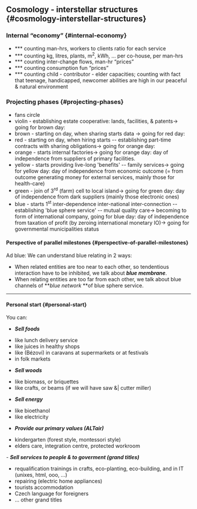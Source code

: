 ## Cosmology - interstellar structures {#cosmology-interstellar-structures}

### Internal “economy” {#internal-economy}

*   *** counting man-hrs, workers to clients ratio for each service
*   *** counting kg, litres, plants, m<sup>2</sup>, kWh, … per co-house, per man-hrs
*   *** counting inter-change flows, man-hr “prices”
*   *** counting consumption fun “prices”
*   *** counting child - contributor - elder capacities; counting with fact that teenage, handicapped, newcomer abilities are high in our peaceful & natural environment

### Projecting phases {#projecting-phases}

*   fans circle
*   violin - establishing estate cooperative: lands, facilities, & patents→ going for brown day:
*   brown - starting on day, when sharing starts data → going for red day:
*   red - starting on day, when hiring starts -- establishing part-time contracts with sharing obligations→ going for orange day:
*   orange - starts internal factories→ going for orange day: day of independence from suppliers of primary facilities.
*   yellow - starts providing live-long 'benefits' -- family services→ going for yellow day: day of independence from economic outcome (= from outcome generating money for external services, mainly those for health-care)
*   green - join of 3<sup>rd</sup> (farm) cell to local island→ going for green day: day of independence from dark suppliers (mainly those electronic ones)
*   blue - starts 1<sup>st</sup> inter-dependence inter-national inter-connection -- establishing 'blue sphere service' -- mutual quality care→ becoming to form of international company, going for blue day: day of independence from taxation of profit (by zeroing international monetary IO)→ going for governmental municipalities status

#### Perspective of parallel milestones {#perspective-of-parallel-milestones}

Ad blue: We can understand blue relating in 2 ways:

*   When related entities are too near to each other, so tendentious interaction have to be inhibited, we talk about **_blue membrane_**.
*   When relating entities are too far from each other, we talk about blue channels of **_blue network_ **of blue sphere service.

***

#### Personal start {#personal-start}

You can:

- **_Sell foods_**

*   like lunch delivery service
*   like juices in healthy shops
*   like (Bézovi) in caravans at supermarkets or at festivals
*   in folk markets

- **_Sell woods_**

*   like biomass, or briquettes
*   like crafts, or beams (if we will have saw &| cutter miller)

- **_Sell energy_**

*   like bioethanol
*   like electricity

- **_Provide our primary values (ALTair)_**

*   kindergarten (forest style, montessori style)
*   elders care, integration centre, protected workroom

_-_ **_Sell services to people & to goverment (grand titles)_**

*   requalification trainings in crafts, eco-planting, eco-building, and in IT (unixes, html, ooo, ...)
*   repairing (electric home appliances)
*   tourists accommodation
*   Czech language for foreigners
*   … other grand titles